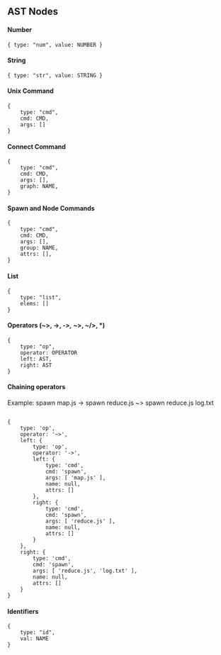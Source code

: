 ## AST Nodes

#### Number
```
{ type: "num", value: NUMBER }
```

#### String
```
{ type: "str", value: STRING }
```

#### Unix Command

```
{
    type: "cmd",
    cmd: CMD,
    args: []
}
```

#### Connect Command
```
{
    type: "cmd",
    cmd: CMD,
    args: [],
    graph: NAME,
}
```

#### Spawn and Node Commands
```
{
    type: "cmd",
    cmd: CMD,
    args: [],
    group: NAME,
    attrs: [],
}
```

#### List
```
{
    type: "list",
    elems: []
}
```

#### Operators (~>, ->, -*>, ~*>, ~/>, *)
```
{
    type: "op",
    operator: OPERATOR
    left: AST,
    right: AST
}
```

#### Chaining operators

Example: spawn map.js -> spawn reduce.js ~> spawn reduce.js log.txt

```

{
    type: 'op',
    operator: '~>',
    left: {
        type: 'op',
        operator: '->',
        left: {
            type: 'cmd',
            cmd: 'spawn',
            args: [ 'map.js' ],
            name: null,
            attrs: []
        },
        right: {
            type: 'cmd',
            cmd: 'spawn',
            args: [ 'reduce.js' ],
            name: null,
            attrs: []
        }
    },
    right: {
        type: 'cmd',
        cmd: 'spawn',
        args: [ 'reduce.js', 'log.txt' ],
        name: null,
        attrs: []
    }
}
```

#### Identifiers
```
{
    type: "id",
    val: NAME
}
```